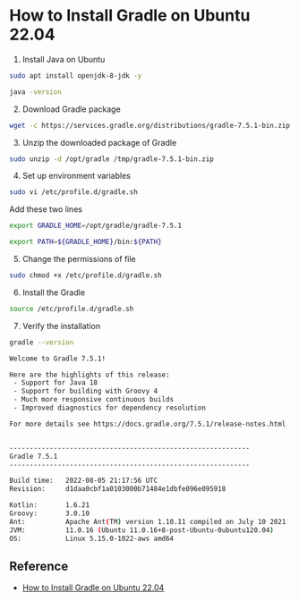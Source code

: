 # How to Install Gradle on Ubuntu 22.04
1. Install Java on Ubuntu
```bash
sudo apt install openjdk-8-jdk -y

java -version
```
2. Download Gradle package
```bash
wget -c https://services.gradle.org/distributions/gradle-7.5.1-bin.zip -P /tmp
```
3. Unzip the downloaded package of Gradle
```bash
sudo unzip -d /opt/gradle /tmp/gradle-7.5.1-bin.zip
```
4. Set up environment variables
```bash
sudo vi /etc/profile.d/gradle.sh
```
Add these two lines
```sh
export GRADLE_HOME=/opt/gradle/gradle-7.5.1

export PATH=${GRADLE_HOME}/bin:${PATH}
```
5. Change the permissions of file
```bash
sudo chmod +x /etc/profile.d/gradle.sh
```
6. Install the Gradle
```bash
source /etc/profile.d/gradle.sh
```
7. Verify the installation
```bash
gradle --version

Welcome to Gradle 7.5.1!

Here are the highlights of this release:
 - Support for Java 18
 - Support for building with Groovy 4
 - Much more responsive continuous builds
 - Improved diagnostics for dependency resolution

For more details see https://docs.gradle.org/7.5.1/release-notes.html


------------------------------------------------------------
Gradle 7.5.1
------------------------------------------------------------

Build time:   2022-08-05 21:17:56 UTC
Revision:     d1daa0cbf1a0103000b71484e1dbfe096e095918

Kotlin:       1.6.21
Groovy:       3.0.10
Ant:          Apache Ant(TM) version 1.10.11 compiled on July 10 2021
JVM:          11.0.16 (Ubuntu 11.0.16+8-post-Ubuntu-0ubuntu120.04)
OS:           Linux 5.15.0-1022-aws amd64
```
## Reference
- [How to Install Gradle on Ubuntu 22.04](https://linuxhint.com/installing_gradle_ubuntu/)